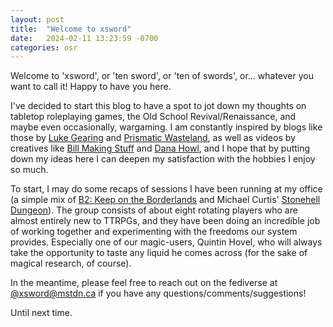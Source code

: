 ```yaml
---
layout: post
title:  "Welcome to xsword"
date:   2024-02-11 13:23:59 -0700
categories: osr
---
```


Welcome to 'xsword', or 'ten sword', or 'ten of swords', or... whatever you want to call it! Happy to have you here.

I've decided to start this blog to have a spot to jot down my thoughts on tabletop roleplaying games, the Old School Revival/Renaissance, and maybe even occasionally, wargaming. I am constantly inspired by blogs like those by [Luke Gearing](https://lukegearing.blot.im/) and [Prismatic Wasteland](https://www.prismaticwasteland.com/), as well as videos by creatives like [Bill Making Stuff](https://www.youtube.com/@BillMakingStuff) and [Dana Howl](https://www.youtube.com/@DanaHowl), and I hope that by putting down my ideas here I can deepen my satisfaction with the hobbies I enjoy so much.

To start, I may do some recaps of sessions I have been running at my office (a simple mix of [B2: Keep on the Borderlands](https://preview.drivethrurpg.com/en/product/17158/b2-the-keep-on-the-borderlands-basic) and Michael Curtis' [Stonehell Dungeon](https://www.lulu.com/shop/michael-curtis/stonehell-dungeon-down-night-haunted-halls/paperback/product-1v8vy2zz.html?page=1&pageSize=4)). The group consists of about eight rotating players who are almost entirely new to TTRPGs, and they have been doing an incredible job of working together and experimenting with the freedoms our system provides. Especially one of our magic-users, Quintin Hovel, who will always take the opportunity to taste any liquid he comes across (for the sake of magical research, of course).

In the meantime, please feel free to reach out on the fediverse at [@xsword@mstdn.ca](https://mstdn.ca/@xsword) if you have any questions/comments/suggestions!

Until next time.
